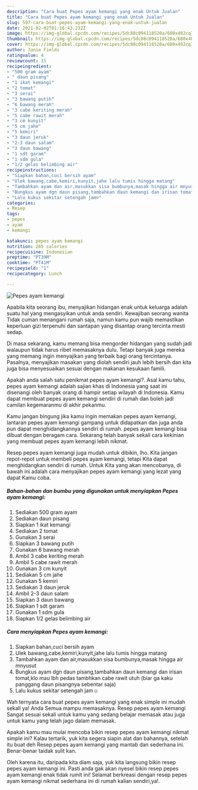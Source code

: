 ```yaml
---
description: "Cara buat Pepes ayam kemangi yang enak Untuk Jualan"
title: "Cara buat Pepes ayam kemangi yang enak Untuk Jualan"
slug: 597-cara-buat-pepes-ayam-kemangi-yang-enak-untuk-jualan
date: 2021-02-02T01:16:43.232Z
image: https://img-global.cpcdn.com/recipes/5dc88c094118520a/680x482cq70/pepes-ayam-kemangi-foto-resep-utama.jpg
thumbnail: https://img-global.cpcdn.com/recipes/5dc88c094118520a/680x482cq70/pepes-ayam-kemangi-foto-resep-utama.jpg
cover: https://img-global.cpcdn.com/recipes/5dc88c094118520a/680x482cq70/pepes-ayam-kemangi-foto-resep-utama.jpg
author: Janie Fields
ratingvalue: 4
reviewcount: 15
recipeingredient:
- "500 gram ayam"
- " daun pisang"
- "1 ikat kemangi"
- "2 tomat"
- "3 serai"
- "3 bawang putih"
- "6 bawang merah"
- "3 cabe keriting merah"
- "5 cabe rawit merah"
- "3 cm kunyit"
- "5 cm jahe"
- "5 kemiri"
- "3 daun jeruk"
- "2-3 daun salam"
- "3 daun bawang"
- "1 sdt garam"
- "1 sdm gula"
- "1/2 gelas belimbing air"
recipeinstructions:
- "Siapkan bahan,cuci bersih ayam"
- "Ulek bawang,cabe,kemiri,kunyit,jahe lalu tumis hingga matang"
- "Tambahkan ayam dan air,masukkan sisa bumbunya,masak hingga air mnyusut"
- "Bungkus ayam dgn daun pisang,tambahkan daun kemangi dan irisan tomat,klo mau lbh pedas tambhkan cabe rawit utuh (biar ga kaku panggang daun pisangnya sebentar saja)"
- "Lalu kukus sekitar setengah jam☺️"
categories:
- Resep
tags:
- pepes
- ayam
- kemangi

katakunci: pepes ayam kemangi 
nutrition: 265 calories
recipecuisine: Indonesian
preptime: "PT39M"
cooktime: "PT41M"
recipeyield: "1"
recipecategory: Lunch

---
```



![Pepes ayam kemangi](https://img-global.cpcdn.com/recipes/5dc88c094118520a/680x482cq70/pepes-ayam-kemangi-foto-resep-utama.jpg)

Apabila kita seorang ibu, menyajikan hidangan enak untuk keluarga adalah suatu hal yang mengasyikan untuk anda sendiri. Kewajiban seorang  wanita Tidak cuman menangani rumah saja, namun kamu pun wajib memastikan keperluan gizi terpenuhi dan santapan yang disantap orang tercinta mesti sedap.

Di masa  sekarang, kamu memang bisa mengorder hidangan yang sudah jadi walaupun tidak harus ribet memasaknya dulu. Tetapi banyak juga mereka yang memang ingin menyajikan yang terbaik bagi orang tercintanya. Pasalnya, menyajikan masakan yang diolah sendiri jauh lebih bersih dan kita juga bisa menyesuaikan sesuai dengan makanan kesukaan famili. 



Apakah anda salah satu penikmat pepes ayam kemangi?. Asal kamu tahu, pepes ayam kemangi adalah sajian khas di Indonesia yang saat ini disenangi oleh banyak orang di hampir setiap wilayah di Indonesia. Kamu dapat membuat pepes ayam kemangi sendiri di rumah dan boleh jadi camilan kegemaranmu di akhir pekanmu.

Kamu jangan bingung jika kamu ingin memakan pepes ayam kemangi, lantaran pepes ayam kemangi gampang untuk didapatkan dan juga anda pun dapat menghidangkannya sendiri di rumah. pepes ayam kemangi bisa dibuat dengan beragam cara. Sekarang telah banyak sekali cara kekinian yang membuat pepes ayam kemangi lebih nikmat.

Resep pepes ayam kemangi juga mudah untuk dibikin, lho. Kita jangan repot-repot untuk membeli pepes ayam kemangi, tetapi Kita dapat menghidangkan sendiri di rumah. Untuk Kita yang akan mencobanya, di bawah ini adalah cara menyajikan pepes ayam kemangi yang lezat yang dapat Kamu coba.

<!--inarticleads1-->

##### Bahan-bahan dan bumbu yang digunakan untuk menyiapkan Pepes ayam kemangi:

1. Sediakan 500 gram ayam
1. Sediakan  daun pisang
1. Siapkan 1 ikat kemangi
1. Sediakan 2 tomat
1. Gunakan 3 serai
1. Siapkan 3 bawang putih
1. Gunakan 6 bawang merah
1. Ambil 3 cabe keriting merah
1. Ambil 5 cabe rawit merah
1. Gunakan 3 cm kunyit
1. Sediakan 5 cm jahe
1. Gunakan 5 kemiri
1. Sediakan 3 daun jeruk
1. Ambil 2-3 daun salam
1. Siapkan 3 daun bawang
1. Siapkan 1 sdt garam
1. Gunakan 1 sdm gula
1. Siapkan 1/2 gelas belimbing air




<!--inarticleads2-->

##### Cara menyiapkan Pepes ayam kemangi:

1. Siapkan bahan,cuci bersih ayam
1. Ulek bawang,cabe,kemiri,kunyit,jahe lalu tumis hingga matang
1. Tambahkan ayam dan air,masukkan sisa bumbunya,masak hingga air mnyusut
1. Bungkus ayam dgn daun pisang,tambahkan daun kemangi dan irisan tomat,klo mau lbh pedas tambhkan cabe rawit utuh (biar ga kaku panggang daun pisangnya sebentar saja)
1. Lalu kukus sekitar setengah jam☺️




Wah ternyata cara buat pepes ayam kemangi yang enak simple ini mudah sekali ya! Anda Semua mampu memasaknya. Resep pepes ayam kemangi Sangat sesuai sekali untuk kamu yang sedang belajar memasak atau juga untuk kamu yang telah jago dalam memasak.

Apakah kamu mau mulai mencoba bikin resep pepes ayam kemangi nikmat simple ini? Kalau tertarik, yuk kita segera siapin alat dan bahannya, setelah itu buat deh Resep pepes ayam kemangi yang mantab dan sederhana ini. Benar-benar taidak sulit kan. 

Oleh karena itu, daripada kita diam saja, yuk kita langsung bikin resep pepes ayam kemangi ini. Pasti anda gak akan nyesel bikin resep pepes ayam kemangi enak tidak rumit ini! Selamat berkreasi dengan resep pepes ayam kemangi nikmat sederhana ini di rumah kalian sendiri,ya!.

